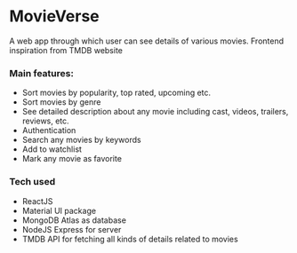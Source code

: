 # MovieVerse
 A web app through which user can see details of various movies. Frontend inspiration from TMDB website

### Main features:
- Sort movies by popularity, top rated, upcoming etc.
- Sort movies by genre
- See detailed description about any movie including cast, videos, trailers, reviews, etc.
- Authentication
- Search any movies by keywords
- Add to watchlist
- Mark any movie as favorite

### Tech used
- ReactJS
- Material UI package
- MongoDB Atlas as database
- NodeJS Express for server
- TMDB API for fetching all kinds of details related to movies
